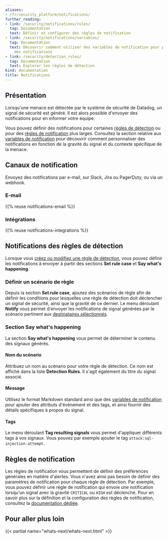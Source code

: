 ```yaml
---
aliases:
- /fr/security_platform/notifications/
further_reading:
- link: /security/notifications/rules/
  tag: Documentation
  text: Définir et configurer des règles de notification
- link: /security/notifications/variables/
  tag: Documentation
  text: Découvrir comment utiliser des variables de notification pour personnaliser
    des notifications
- link: /security/detection_rules/
  tag: Documentation
  text: Explorer les règles de détection
kind: documentation
title: Notifications
---
```


## Présentation

Lorsqu'une menace est détectée par le système de sécurité de Datadog, un signal de sécurité est généré. Il est alors possible d'envoyer des notifications pour en informer votre équipe.

Vous pouvez définir des notifications pour certaines [règles de détection](#notifications-des-regles-de-detection) ou pour des [règles de notification](#regles-de-notification) plus larges. Consultez la section relative aux [variables de notification][1] pour découvrir comment personnaliser des notifications en fonction de la gravité du signal et du contexte spécifique de la menace.

## Canaux de notification

Envoyez des notifications par e-mail, sur Slack, Jira ou PagerDuty, ou via un webhook.

### E-mail

{{% reuse notifications-email %}}

### Intégrations

{{% reuse notifications-integrations %}}

## Notifications des règles de détection

Lorsque vous [créez ou modifiez une règle de détection][2], vous pouvez définir les notifications à envoyer à partir des sections **Set rule case** et **Say what's happening**.

### Définir un scénario de règle

Depuis la section **Set rule case**, ajoutez des scénarios de règle afin de définir les conditions pour lesquelles une règle de détection doit déclencher un signal de sécurité, ainsi que la gravité de ce dernier. Le menu déroulant **Notify** vous permet d'envoyer les notifications de signal générées par le scénario pertinent aux [destinataires sélectionnés](#canaux-de-notification).

### Section Say what's happening

La section **Say what's happening** vous permet de déterminer le contenu des signaux générés.

#### Nom du scénario

Attribuez un nom au scénario pour votre règle de détection. Ce nom est affiché dans la liste **Detection Rules**. Il s'agit également du titre du signal associé.

#### Message

Utilisez le format Markdown standard ainsi que des [variables de notification][1] pour ajouter des attributs d'événement et des tags, et ainsi fournir des détails spécifiques à propos du signal.

#### Tags

Le menu déroulant **Tag resulting signals** vous permet d'appliquer différents tags à vos signaux. Vous pouvez par exemple ajouter le tag `attack:sql-injection-attempt`.

## Règles de notification

Les règles de notification vous permettent de définir des préférences générales en matière d'alertes. Vous n'avez ainsi pas besoin de définir des paramètres de notification pour chaque règle de détection. Par exemple, vous pouvez définir une règle de notification qui envoie une notification lorsqu'un signal avec la gravité `CRITICAL` ou `HIGH` est déclenché. Pour en savoir plus sur la définition et la configuration des règles de notification, consultez la [documentation dédiée][3].

## Pour aller plus loin

{{< partial name="whats-next/whats-next.html" >}}

[1]: /fr/security/notifications/variables/
[2]: /fr/security/detection_rules/#creating-and-managing-detection-rules
[3]: /fr/security/notifications/rules/
